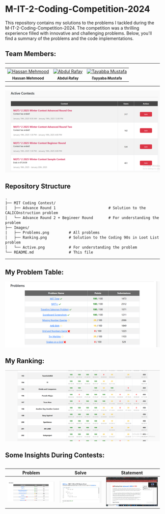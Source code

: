 # M-IT-2-Coding-Competition-2024

This repository contains my solutions to the problems I tackled during the M-IT-2-Coding-Competition-2024. The competition was a thrilling experience filled with innovative and challenging problems. Below, you'll find a summary of the problems and the code implementations.

## Team Members:

<hr/>
<table>
    <tbody>
        <tr>
            <td align="center">
                <a href="https://github.com/HassanMehmood413">
                    <img src="https://avatars.githubusercontent.com/u/170643017?s=400&u=3b631b0e7ee1d167615824d1037ec0de89d89d3b&v=4" width="100px;" alt="Hassan Mehmood"/>
                    <br />
                    <sub><b>Hassan Mehmood</b></sub>
                </a> 
            </td>
          <td align="center">
                <a href="https://github.com/rafay18154">
                    <img src="https://avatars.githubusercontent.com/u/138194224?v=4" width="100px;" alt="Abdul Rafay"/>
                    <br />
                    <sub><b>Abdul Rafay</b></sub>
                </a> 
            </td>
            <td align="center">
                <a href="">
                    <img src="" width="100px;" alt="Tayabba Mustafa"/>
                    <br />
                    <sub><b>Tayyaba Mustafa</b></sub>
                </a> 
            </td>
        </tr> 
</tbody>
<table>

---
![M-IT-2-Coding-Competition-2024](Images/active.png "UC Berkeley Logo")

## Repository Structure  

```plaintext
.
├── MIT Coding Contest/
│   ├── Advance Round 1                        # Solution to the CALICOnstruction problem
│   └── Advance Round 2 + Begineer Round       # For understanding the problem
├── Images/
|   ├── Problems.png         # All problems
│   ├── Ranking.png          # Solution to the Coding 90s in Loot List problem
│   └── Active.png           # For understanding the problem
└── README.md                # This file

```
---

## My Problem Table:

![UC Berkeley Logo](Images/problems.png "MIT-2 Contest")

## My Ranking:

![UC Berkeley Logo](Images/ranking.png "ranking picture")


## Some Insights During Contests:

| Problem | Solve | Statement |
| ------- | ----- | --------- |
| ![Problem Image](Images/problems.png "MIT-2 Contest") | ![Solve Image](Images/solve.jpg "MIT-2 Contest") | ![Statement Image](Images/statement.jpg "MIT-2 Contest") |




